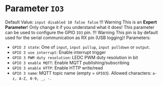 # Parameter `IO3`
Default Value: `input disabled 10 false false`
!!! Warning
    This is an **Expert Parameter**! Only change it if you understand what it does!
This parameter can be used to configure the GPIO `IO3` pin.
!!! Warning
    This pin is by default used for the serial communication as RX pin (USB logging)!
Parameters:
- `GPIO 3 state`: One of `input`, `input pullup`, `input pulldown` or `output`.
- `GPIO 3 use interrupt`: Enable interrupt trigger
- `GPIO 3 PWM duty resolution`: LEDC PWM duty resolution in bit
- `GPIO 3 enable MQTT`: Enable MQTT publishing/subscribing
- `GPIO 3 enable HTTP`: Enable HTTP write/read
- `GPIO 3 name`: MQTT topic name (empty = `GPIO3`). Allowed characters: `a-z, A-Z, 0-9, _, -`.
